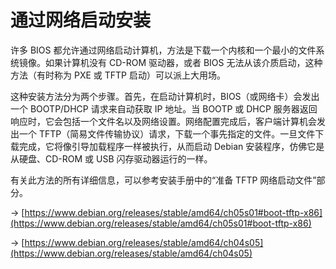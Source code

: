 # 通过网络启动安装

许多 BIOS 都允许通过网络启动计算机，方法是下载一个内核和一个最小的文件系统镜像。如果计算机没有 CD-ROM 驱动器，或者 BIOS 无法从该介质启动，这种方法（有时称为 PXE 或 TFTP 启动）可以派上大用场。

这种安装方法分为两个步骤。首先，在启动计算机时，BIOS（或网络卡）会发出一个 BOOTP/DHCP 请求来自动获取 IP 地址。当 BOOTP 或 DHCP 服务器返回响应时，它会包括一个文件名以及网络设置。网络配置完成后，客户端计算机会发出一个 TFTP（简易文件传输协议）请求，下载一个事先指定的文件。一旦文件下载完成，它将像引导加载程序一样被执行，从而启动 Debian 安装程序，仿佛它是从硬盘、CD-ROM 或 USB 闪存驱动器运行的一样。

有关此方法的所有详细信息，可以参考安装手册中的“准备 TFTP 网络启动文件”部分。

→ [https://www.debian.org/releases/stable/amd64/ch05s01#boot-tftp-x86](https://www.debian.org/releases/stable/amd64/ch05s01#boot-tftp-x86)

→ [https://www.debian.org/releases/stable/amd64/ch04s05](https://www.debian.org/releases/stable/amd64/ch04s05)